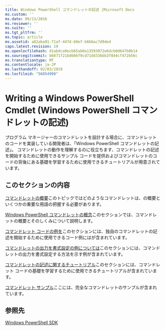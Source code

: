 ```yaml
---
title: Windows PowerShell コマンドレットの記述 |Microsoft Docs
ms.custom: ''
ms.date: 09/13/2016
ms.reviewer: ''
ms.suite: ''
ms.tgt_pltfrm: ''
ms.topic: article
ms.assetid: a82aba91-71af-447d-b9ef-b6b6ac7d9de4
caps.latest.revision: 19
ms.openlocfilehash: d1abdca9ecbb5ab0a13593072e6dcb0d647b0b14
ms.sourcegitcommit: b6871f21bd666f9cd71dd336bb3f844cf472b56c
ms.translationtype: MT
ms.contentlocale: ja-JP
ms.lasthandoff: 02/03/2019
ms.locfileid: "56854998"
---
```

# <a name="writing-a-windows-powershell-cmdlet"></a>Writing a Windows PowerShell Cmdlet (Windows PowerShell コマンドレットの記述)

プログラム マネージャーのコマンドレットを設計する場合に、コマンドレットのコードを実装している開発者は、「Windows PowerShell コマンドレットの記述」。 コマンドレットの動作を理解するのに役立ちます、コマンドレットの記述を開始するために使用できるサンプル コードを提供およびコマンドレットのコードの背後にある基礎を学習するために使用できるチュートリアルが用意されています。

## <a name="in-this-section"></a>このセクションの内容

[コマンドレットの概要](./cmdlet-overview.md)このトピックではどのようなコマンドレットは、の概要といくつかの重要な用語の把握する必要があります。

[Windows PowerShell コマンドレットの概念](./windows-powershell-cmdlet-concepts.md)このセクションでは、コマンドレットの概要とそのしくみについて説明します。

[コマンドレット コードの例を](./examples-of-cmdlet-code.md)このセクションには、独自のコマンドレットの記述を開始するために使用できるコード例にはが含まれています。

[コマンドレットの出力を書式設定の例については](https://msdn.microsoft.com/en-us/65829249-124d-47d0-9bf3-8e397dc55855)このセクションには、コマンドレットの出力を書式設定する方法を示す例が含まれています。

[コマンドレットの記述に関するチュートリアル](./tutorials-for-writing-cmdlets.md)このセクションには、コマンドレット コードの基礎を学習するために使用できるチュートリアルが含まれています。

[コマンドレット サンプル](./cmdlet-samples.md)ここには、完全なコマンドレットのサンプルが含まれています。

## <a name="reference"></a>参照先

[Windows PowerShell SDK](../windows-powershell-reference.md)
